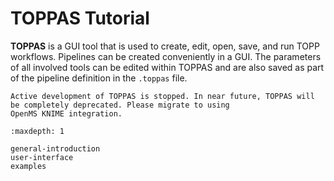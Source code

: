 TOPPAS Tutorial
==============

**TOPPAS** is a GUI tool that is used to create, edit, open, save, and run TOPP workflows. Pipelines can be created
conveniently  in a GUI. The parameters of all involved tools can be edited within TOPPAS and are also saved as part of
the pipeline definition in the `.toppas` file.

```{important}
Active development of TOPPAS is stopped. In near future, TOPPAS will be completely deprecated. Please migrate to using
OpenMS KNIME integration.
```

```{toctree}
:maxdepth: 1

general-introduction
user-interface
examples
```
